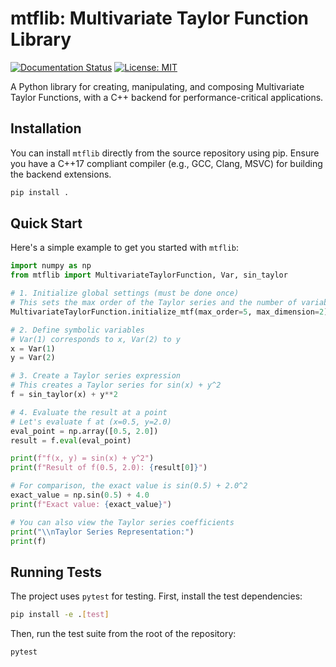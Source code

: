 # mtflib: Multivariate Taylor Function Library

[![Documentation Status](https://readthedocs.org/projects/mtflibrary/badge/?version=latest)](https://mtflibrary.readthedocs.io/en/latest/?badge=latest)
[![License: MIT](https://img.shields.io/badge/License-MIT-yellow.svg)](https://opensource.org/licenses/MIT)

A Python library for creating, manipulating, and composing Multivariate Taylor Functions, with a C++ backend for performance-critical applications.

## Installation

You can install `mtflib` directly from the source repository using pip. Ensure you have a C++17 compliant compiler (e.g., GCC, Clang, MSVC) for building the backend extensions.

```bash
pip install .
```

## Quick Start

Here's a simple example to get you started with `mtflib`:

```python
import numpy as np
from mtflib import MultivariateTaylorFunction, Var, sin_taylor

# 1. Initialize global settings (must be done once)
# This sets the max order of the Taylor series and the number of variables.
MultivariateTaylorFunction.initialize_mtf(max_order=5, max_dimension=2)

# 2. Define symbolic variables
# Var(1) corresponds to x, Var(2) to y
x = Var(1)
y = Var(2)

# 3. Create a Taylor series expression
# This creates a Taylor series for sin(x) + y^2
f = sin_taylor(x) + y**2

# 4. Evaluate the result at a point
# Let's evaluate f at (x=0.5, y=2.0)
eval_point = np.array([0.5, 2.0])
result = f.eval(eval_point)

print(f"f(x, y) = sin(x) + y^2")
print(f"Result of f(0.5, 2.0): {result[0]}")

# For comparison, the exact value is sin(0.5) + 2.0^2
exact_value = np.sin(0.5) + 4.0
print(f"Exact value: {exact_value}")

# You can also view the Taylor series coefficients
print("\\nTaylor Series Representation:")
print(f)
```

## Running Tests

The project uses `pytest` for testing. First, install the test dependencies:

```bash
pip install -e .[test]
```

Then, run the test suite from the root of the repository:

```bash
pytest
```
